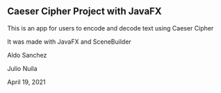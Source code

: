 ## Caeser Cipher Project with JavaFX

This is an app for users to encode and decode text using Caeser Cipher

It was made with JavaFX and SceneBuilder

Aldo Sanchez

Julio Nuila

April 19, 2021
